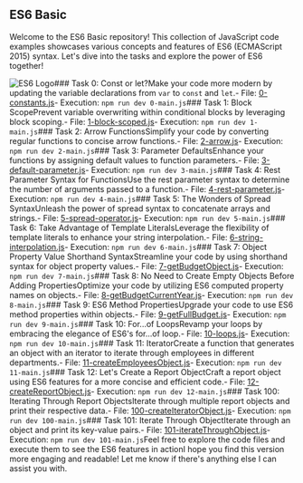 
## ES6 Basic

Welcome to the ES6 Basic repository! This collection of JavaScript code examples showcases various concepts and features of ES6 (ECMAScript 2015) syntax. Let's dive into the tasks and explore the power of ES6 together!

![ES6 Logo]()### Task 0: Const or let?Make your code more modern by updating the variable declarations from `var` to `const` and `let`.- File: [0-constants.js](./0x00-ES6_basic/0-constants.js)- Execution: `npm run dev 0-main.js`### Task 1: Block ScopePrevent variable overwriting within conditional blocks by leveraging block scoping.- File: [1-block-scoped.js](./0x00-ES6_basic/1-block-scoped.js)- Execution: `npm run dev 1-main.js`### Task 2: Arrow FunctionsSimplify your code by converting regular functions to concise arrow functions.- File: [2-arrow.js](./0x00-ES6_basic/2-arrow.js)- Execution: `npm run dev 2-main.js`### Task 3: Parameter DefaultsEnhance your functions by assigning default values to function parameters.- File: [3-default-parameter.js](./0x00-ES6_basic/3-default-parameter.js)- Execution: `npm run dev 3-main.js`### Task 4: Rest Parameter Syntax for FunctionsUse the rest parameter syntax to determine the number of arguments passed to a function.- File: [4-rest-parameter.js](./0x00-ES6_basic/4-rest-parameter.js)- Execution: `npm run dev 4-main.js`### Task 5: The Wonders of Spread SyntaxUnleash the power of spread syntax to concatenate arrays and strings.- File: [5-spread-operator.js](./0x00-ES6_basic/5-spread-operator.js)- Execution: `npm run dev 5-main.js`### Task 6: Take Advantage of Template LiteralsLeverage the flexibility of template literals to enhance your string interpolation.- File: [6-string-interpolation.js](./0x00-ES6_basic/6-string-interpolation.js)- Execution: `npm run dev 6-main.js`### Task 7: Object Property Value Shorthand SyntaxStreamline your code by using shorthand syntax for object property values.- File: [7-getBudgetObject.js](./0x00-ES6_basic/7-getBudgetObject.js)- Execution: `npm run dev 7-main.js`### Task 8: No Need to Create Empty Objects Before Adding PropertiesOptimize your code by utilizing ES6 computed property names on objects.- File: [8-getBudgetCurrentYear.js](./0x00-ES6_basic/8-getBudgetCurrentYear.js)- Execution: `npm run dev 8-main.js`### Task 9: ES6 Method PropertiesUpgrade your code to use ES6 method properties within objects.- File: [9-getFullBudget.js](./0x00-ES6_basic/9-getFullBudget.js)- Execution: `npm run dev 9-main.js`### Task 10: For...of LoopsRevamp your loops by embracing the elegance of ES6's for...of loop.- File: [10-loops.js](./0x00-ES6_basic/10-loops.js)- Execution: `npm run dev 10-main.js`### Task 11: IteratorCreate a function that generates an object with an iterator to iterate through employees in different departments.- File: [11-createEmployeesObject.js](./0x00-ES6_basic/11-createEmployeesObject.js)- Execution: `npm run dev 11-main.js`### Task 12: Let's Create a Report ObjectCraft a report object using ES6 features for a more concise and efficient code.- File: [12-createReportObject.js](./0x00-ES6_basic/12-createReportObject.js)- Execution: `npm run dev 12-main.js`### Task 100: Iterating Through Report ObjectsIterate through multiple report objects and print their respective data.- File: [100-createIteratorObject.js](./0x00-ES6_basic/100-createIteratorObject.js)- Execution: `npm run dev 100-main.js`### Task 101: Iterate Through ObjectIterate through an object and print its key-value pairs.- File: [101-iterateThroughObject.js](./0x00-ES6_basic/101-iterateThroughObject.js)- Execution: `npm run dev 101-main.js`Feel free to explore the code files and execute them to see the ES6 features in actionI hope you find this version more engaging and readable! Let me know if there's anything else I can assist you with.
